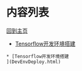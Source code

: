 
# 内容列表

[回到主页](https://charleechan.github.io/MyWiki)

* [Tensorflow开发环境搭建
](DevEnvDeploy.html)


```mind:height=300,title=内容概要,color
* [Tensorflow开发环境搭建
](DevEnvDeploy.html)
```

